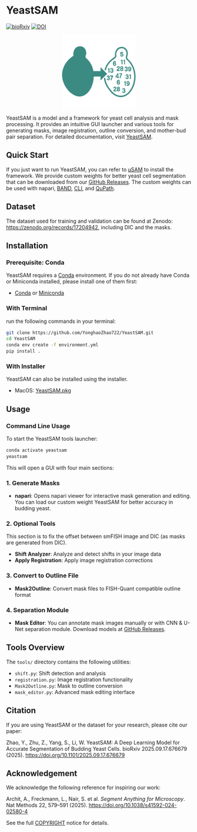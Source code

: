 # YeastSAM
[![bioRxiv](https://img.shields.io/badge/bioRxiv-10.1101%2F2025.09.17.676679-blue)](https://www.biorxiv.org/content/10.1101/2025.09.17.676679v1)
[![DOI](https://zenodo.org/badge/DOI/10.5281/zenodo.17204942.svg)](https://doi.org/10.5281/zenodo.17204942)


<div align="center">
  <img src="src/yeastsam.png" alt="YeastSAM Logo" width="200"/>
</div>

YeastSAM is a model and a framework for yeast cell analysis and mask processing. It provides an intuitive GUI launcher and various tools for generating masks, image registration, outline conversion, and mother-bud pair separation. For detailed documentation, visit [YeastSAM](https://yeastsamdoc.readthedocs.io/en/latest/).


## Quick Start

If you just want to run YeastSAM, you can refer to [µSAM](https://github.com/computational-cell-analytics/micro-sam) to install the framework. We provide custom weights for better yeast cell segmentation that can be downloaded from our [GitHub Releases](https://github.com/YonghaoZhao722/YeastSAM/releases). The custom weights can be used with napari, [BAND](https://computational-cell-analytics.github.io/micro-sam/micro_sam.html#using-micro_sam-on-band), [CLI](https://computational-cell-analytics.github.io/micro-sam/micro_sam.html#using-the-command-line-interface-cli), and [QuPath](https://github.com/ksugar/qupath-extension-sam).

## Dataset
The dataset used for training and validation can be found at Zenodo: https://zenodo.org/records/17204942, including DIC and the masks.

## Installation

### **Prerequisite: Conda**

YeastSAM requires a [Conda](https://docs.conda.io/en/latest/) environment. If you do not already have Conda or Miniconda installed, please install one of them first:

- [Conda](https://docs.conda.io/projects/conda/en/stable/user-guide/install/index.html#regular-installation) or [Miniconda](https://www.anaconda.com/docs/getting-started/miniconda/install)


### With Terminal

run the following commands in your terminal:

```bash
git clone https://github.com/YonghaoZhao722/YeastSAM.git
cd YeastSAM
conda env create -f environment.yml
pip install .
```

### With Installer
YeastSAM can also be installed using the installer.
- MacOS: [YeastSAM.pkg](https://github.com/YonghaoZhao722/YeastSAM/releases/download/1.0.1/YeastSAM.pkg)

## Usage

### Command Line Usage
To start the YeastSAM tools launcher:

```bash
conda activate yeastsam
yeastsam
```

This will open a GUI with four main sections:

### 1. Generate Masks
- **napari**: Opens napari viewer for interactive mask generation and editing. You can load our custom weight YeastSAM for better accuracy in budding yeast. 

### 2. Optional Tools
This section is to fix the offset between smFISH image and DIC (as masks are generated from DIC).
- **Shift Analyzer**: Analyze and detect shifts in your image data
- **Apply Registration**: Apply image registration corrections

### 3. Convert to Outline File
- **Mask2Outline**: Convert mask files to FISH-Quant compatible outline format

### 4. Separation Module
- **Mask Editor**: You can annotate mask images manually or with CNN & U-Net separation module. Download models at [GitHub Releases](https://github.com/YonghaoZhao722/YeastSAM/releases).

## Tools Overview

The `tools/` directory contains the following utilities:

- `shift.py`: Shift detection and analysis
- `registration.py`: Image registration functionality
- `Mask2Outline.py`: Mask to outline conversion
- `mask_editor.py`: Advanced mask editing interface

## Citation
If you are using YeastSAM or the dataset for your research, please cite our paper:

Zhao, Y., Zhu, Z., Yang, S., Li, W. YeastSAM: A Deep Learning Model for Accurate Segmentation of Budding Yeast Cells. bioRxiv 2025.09.17.676679 (2025). https://doi.org/10.1101/2025.09.17.676679

## Acknowledgement

We acknowledge the following reference for inspiring our work:

Archit, A., Freckmann, L., Nair, S. et al. *Segment Anything for Microscopy*. Nat Methods 22, 579–591 (2025). https://doi.org/10.1038/s41592-024-02580-4

See the full [COPYRIGHT](src/COPYRIGHT) notice for details.
